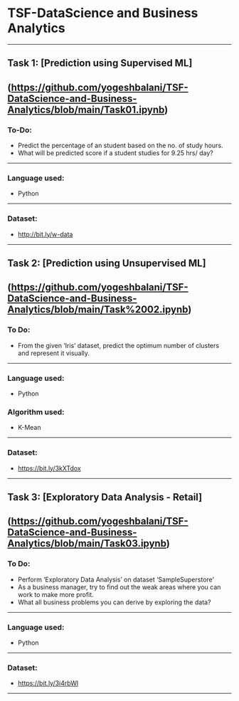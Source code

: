 # TSF-DataScience and Business Analytics
 ----
## Task 1: [Prediction using Supervised ML]
 (https://github.com/yogeshbalani/TSF-DataScience-and-Business-Analytics/blob/main/Task01.ipynb)
 ----
### To-Do:
   - Predict the percentage of an student based on the no. of study hours.
   - What will be predicted score if a student studies for 9.25 hrs/ day?
----   
### Language used:
   - Python
----
### Dataset:
   - http://bit.ly/w-data
----
## Task 2: [Prediction using Unsupervised  ML]
 (https://github.com/yogeshbalani/TSF-DataScience-and-Business-Analytics/blob/main/Task%2002.ipynb)
 ----
### To Do: 
  - From the given ‘Iris’ dataset, predict the optimum number of clusters and represent it visually.
----   
### Language used:
   - Python
### Algorithm used: 
   - K-Mean
----
### Dataset:
   - https://bit.ly/3kXTdox
----
## Task 3: [Exploratory Data Analysis - Retail]
 (https://github.com/yogeshbalani/TSF-DataScience-and-Business-Analytics/blob/main/Task03.ipynb)
 ----
### To Do: 
  - Perform ‘Exploratory Data Analysis’ on dataset ‘SampleSuperstore’
  - As a business manager, try to find out the weak areas where you can work to make more profit.
  - What all business problems you can derive by exploring the data?
----   
### Language used:
   - Python
----
### Dataset:
   - https://bit.ly/3i4rbWl
----
